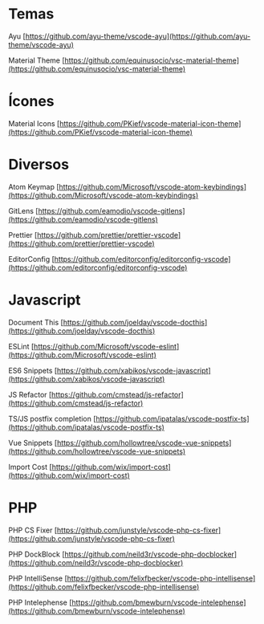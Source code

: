 # Temas
Ayu
[https://github.com/ayu-theme/vscode-ayu](https://github.com/ayu-theme/vscode-ayu)

Material Theme
[https://github.com/equinusocio/vsc-material-theme](https://github.com/equinusocio/vsc-material-theme)

# Ícones
Material Icons
[https://github.com/PKief/vscode-material-icon-theme](https://github.com/PKief/vscode-material-icon-theme)

# Diversos
Atom Keymap
[https://github.com/Microsoft/vscode-atom-keybindings](https://github.com/Microsoft/vscode-atom-keybindings)

GitLens
[https://github.com/eamodio/vscode-gitlens](https://github.com/eamodio/vscode-gitlens)

Prettier
[https://github.com/prettier/prettier-vscode](https://github.com/prettier/prettier-vscode)

EditorConfig
[https://github.com/editorconfig/editorconfig-vscode](https://github.com/editorconfig/editorconfig-vscode)

# Javascript
Document This
[https://github.com/joelday/vscode-docthis](https://github.com/joelday/vscode-docthis)

ESLint
[https://github.com/Microsoft/vscode-eslint](https://github.com/Microsoft/vscode-eslint)

ES6 Snippets
[https://github.com/xabikos/vscode-javascript](https://github.com/xabikos/vscode-javascript)

JS Refactor
[https://github.com/cmstead/js-refactor](https://github.com/cmstead/js-refactor)

TS/JS postfix completion
[https://github.com/ipatalas/vscode-postfix-ts](https://github.com/ipatalas/vscode-postfix-ts)

Vue Snippets
[https://github.com/hollowtree/vscode-vue-snippets](https://github.com/hollowtree/vscode-vue-snippets)

Import Cost
[https://github.com/wix/import-cost](https://github.com/wix/import-cost)

# PHP
PHP CS Fixer
[https://github.com/junstyle/vscode-php-cs-fixer](https://github.com/junstyle/vscode-php-cs-fixer)

PHP DockBlock
[https://github.com/neild3r/vscode-php-docblocker](https://github.com/neild3r/vscode-php-docblocker)

PHP IntelliSense
[https://github.com/felixfbecker/vscode-php-intellisense](https://github.com/felixfbecker/vscode-php-intellisense)

PHP Intelephense
[https://github.com/bmewburn/vscode-intelephense](https://github.com/bmewburn/vscode-intelephense)